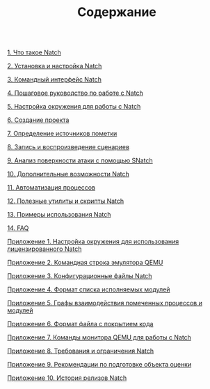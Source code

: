 <h1><center>Содержание</center></h1>
<br>
<br>


[1. Что такое Natch](#natch_base)

[2. Установка и настройка Natch](#setup_natch)

[3. Командный интерфейс Natch](#natch_cmd)

[4. Пошаговое руководство по работе с Natch](#natch_stepbystep)

[5. Настройка окружения для работы с Natch](#setup_env)

[6. Создание проекта](#create_project)

[7. Определение источников пометки](#taint_source)

[8. Запись и воспроизведение сценариев](#record_replay)

[9. Анализ поверхности атаки с помощью SNatch](#snatch)

[10. Дополнительные возможности Natch](#natch_additional)

[11. Автоматизация процессов](#auto)

[12. Полезные утилиты и скрипты Natch](#utils)

[13. Примеры использования Natch](#natch_applications)

[14. FAQ](#faq)

[Приложение 1. Настройка окружения для использования лицензированного Natch](#app_license)

[Приложение 2. Командная строка эмулятора QEMU](#app_qemu_cmdline)

[Приложение 3. Конфигурационные файлы Natch](#app_configs)

[Приложение 4. Формат списка исполняемых модулей](#app_module_config)

[Приложение 5. Графы взаимодействия помеченных процессов и модулей](#app_graphs)

[Приложение 6. Формат файла с покрытием кода](#app_coverage)

[Приложение 7. Команды монитора QEMU для работы с Natch](#natch_mon_commands)

[Приложение 8. Требования и ограничения Natch](#app_requirements)

[Приложение 9. Рекомендации по подготовке объекта оценки](#app_preparation)

[Приложение 10. История релизов Natch](#app_releases)

